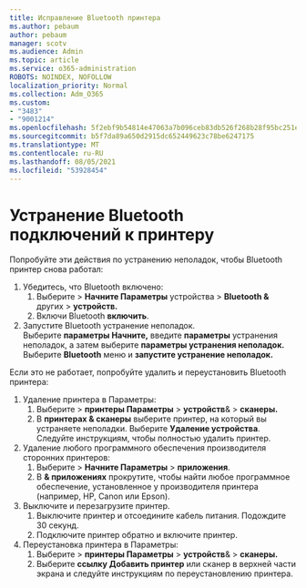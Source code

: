 ```yaml
---
title: Исправление Bluetooth принтера
ms.author: pebaum
author: pebaum
manager: scotv
ms.audience: Admin
ms.topic: article
ms.service: o365-administration
ROBOTS: NOINDEX, NOFOLLOW
localization_priority: Normal
ms.collection: Adm_O365
ms.custom:
- "3483"
- "9001214"
ms.openlocfilehash: 5f2ebf9b54814e47063a7b096ceb83db526f268b28f95bc251e31ac717fc6620
ms.sourcegitcommit: b5f7da89a650d2915dc652449623c78be6247175
ms.translationtype: MT
ms.contentlocale: ru-RU
ms.lasthandoff: 08/05/2021
ms.locfileid: "53928454"
---
```

# <a name="fix-bluetooth-printer-connection-issues"></a>Устранение Bluetooth подключений к принтеру

Попробуйте эти действия по устранению неполадок, чтобы Bluetooth принтер снова работал:


1. Убедитесь, что Bluetooth включено:
    1. Выберите   >  **Начните Параметры** устройства  >  **Bluetooth &** других  >  **устройств.**
    2. Включи Bluetooth **включить**.
2. Запустите Bluetooth устранение неполадок. <br>
    Выберите **параметры Начните,** введите **параметры** устранения неполадок, а затем выберите **параметры устранения неполадок.** Выберите **Bluetooth** меню и **запустите устранение неполадок.**

Если это не работает, попробуйте удалить и переустановить Bluetooth принтера:

1. Удаление принтера в Параметры:
    1. Выберите   >  **принтеры Параметры**  >  **устройств**&  >  **сканеры.**
    2. В **принтерах & сканеры** выберите принтер, на который вы устраняете неполадки. Выберите **Удаление устройства**. Следуйте инструкциям, чтобы полностью удалить принтер.
2. Удаление любого программного обеспечения производителя сторонних принтеров:
    1. Выберите   >  **Начните Параметры**  >  **приложения**.
    2. В **& приложениях** прокрутите, чтобы найти любое программное обеспечение, установленное у производителя принтера (например, HP, Canon или Epson).
3. Выключите и перезагрузите принтер.
   1. Выключите принтер и отсоедините кабель питания. Подождите 30 секунд. 
   2. Подключите принтер обратно и включите принтер.
4. Переустановка принтера в Параметры:
    1. Выберите   >  **принтеры Параметры**  >  **устройств**&  >  **сканеры.**
    2. Выберите **ссылку Добавить принтер** или сканер в верхней части экрана и следуйте инструкциям по переустановлению принтера.

